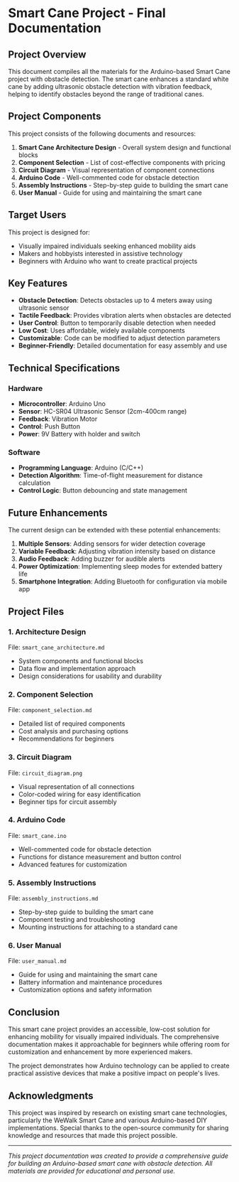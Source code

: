 # Smart Cane Project - Final Documentation

## Project Overview

This document compiles all the materials for the Arduino-based Smart Cane project with obstacle detection. The smart cane enhances a standard white cane by adding ultrasonic obstacle detection with vibration feedback, helping to identify obstacles beyond the range of traditional canes.

## Project Components

This project consists of the following documents and resources:

1. **Smart Cane Architecture Design** - Overall system design and functional blocks
2. **Component Selection** - List of cost-effective components with pricing
3. **Circuit Diagram** - Visual representation of component connections
4. **Arduino Code** - Well-commented code for obstacle detection
5. **Assembly Instructions** - Step-by-step guide to building the smart cane
6. **User Manual** - Guide for using and maintaining the smart cane

## Target Users

This project is designed for:
- Visually impaired individuals seeking enhanced mobility aids
- Makers and hobbyists interested in assistive technology
- Beginners with Arduino who want to create practical projects

## Key Features

- **Obstacle Detection**: Detects obstacles up to 4 meters away using ultrasonic sensor
- **Tactile Feedback**: Provides vibration alerts when obstacles are detected
- **User Control**: Button to temporarily disable detection when needed
- **Low Cost**: Uses affordable, widely available components
- **Customizable**: Code can be modified to adjust detection parameters
- **Beginner-Friendly**: Detailed documentation for easy assembly and use

## Technical Specifications

### Hardware
- **Microcontroller**: Arduino Uno
- **Sensor**: HC-SR04 Ultrasonic Sensor (2cm-400cm range)
- **Feedback**: Vibration Motor
- **Control**: Push Button
- **Power**: 9V Battery with holder and switch

### Software
- **Programming Language**: Arduino (C/C++)
- **Detection Algorithm**: Time-of-flight measurement for distance calculation
- **Control Logic**: Button debouncing and state management

## Future Enhancements

The current design can be extended with these potential enhancements:

1. **Multiple Sensors**: Adding sensors for wider detection coverage
2. **Variable Feedback**: Adjusting vibration intensity based on distance
3. **Audio Feedback**: Adding buzzer for audible alerts
4. **Power Optimization**: Implementing sleep modes for extended battery life
5. **Smartphone Integration**: Adding Bluetooth for configuration via mobile app

## Project Files

### 1. Architecture Design
File: `smart_cane_architecture.md`
- System components and functional blocks
- Data flow and implementation approach
- Design considerations for usability and durability

### 2. Component Selection
File: `component_selection.md`
- Detailed list of required components
- Cost analysis and purchasing options
- Recommendations for beginners

### 3. Circuit Diagram
File: `circuit_diagram.png`
- Visual representation of all connections
- Color-coded wiring for easy identification
- Beginner tips for circuit assembly

### 4. Arduino Code
File: `smart_cane.ino`
- Well-commented code for obstacle detection
- Functions for distance measurement and button control
- Advanced features for customization

### 5. Assembly Instructions
File: `assembly_instructions.md`
- Step-by-step guide to building the smart cane
- Component testing and troubleshooting
- Mounting instructions for attaching to a standard cane

### 6. User Manual
File: `user_manual.md`
- Guide for using and maintaining the smart cane
- Battery information and maintenance procedures
- Customization options and safety information

## Conclusion

This smart cane project provides an accessible, low-cost solution for enhancing mobility for visually impaired individuals. The comprehensive documentation makes it approachable for beginners while offering room for customization and enhancement by more experienced makers.

The project demonstrates how Arduino technology can be applied to create practical assistive devices that make a positive impact on people's lives.

## Acknowledgments

This project was inspired by research on existing smart cane technologies, particularly the WeWalk Smart Cane and various Arduino-based DIY implementations. Special thanks to the open-source community for sharing knowledge and resources that made this project possible.

---

*This project documentation was created to provide a comprehensive guide for building an Arduino-based smart cane with obstacle detection. All materials are provided for educational and personal use.*
